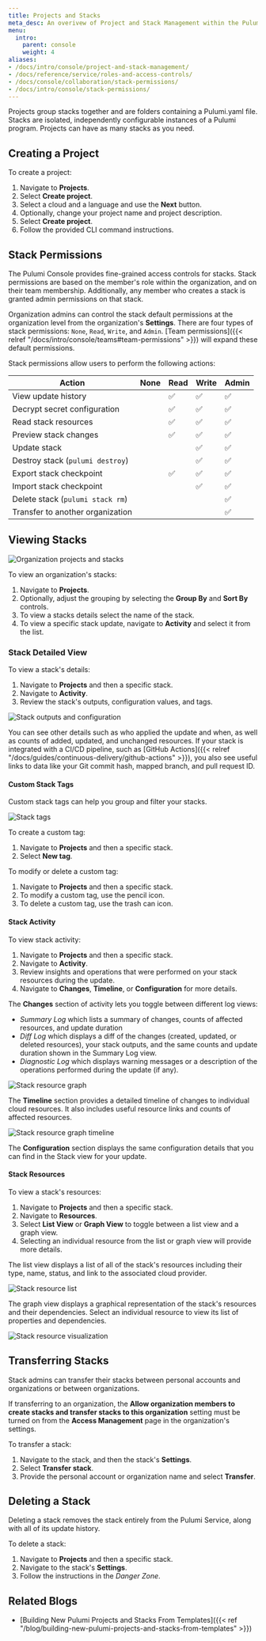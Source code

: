 ```yaml
---
title: Projects and Stacks
meta_desc: An overivew of Project and Stack Management within the Pulumi Cloud Service.
menu:
  intro:
    parent: console
    weight: 4
aliases:
- /docs/intro/console/project-and-stack-management/
- /docs/reference/service/roles-and-access-controls/
- /docs/console/collaboration/stack-permissions/
- /docs/intro/console/stack-permissions/
---
```


Projects group stacks together and are folders containing a Pulumi.yaml file.
Stacks are isolated, independently configurable instances of a Pulumi program.
Projects can have as many stacks as you need.

## Creating a Project

To create a project:

1. Navigate to **Projects**.
1. Select **Create project**.
1. Select a cloud and a language and use the **Next** button.
1. Optionally, change your project name and project description.
1. Select **Create project**.
1. Follow the provided CLI command instructions.

## Stack Permissions

The Pulumi Console provides fine-grained access controls for stacks. Stack permissions are
based on the member's role within the organization, and on their team membership.
Additionally, any member who creates a stack is granted admin permissions on that stack.

Organization admins can control the stack default permissions at the organization level from the organization's **Settings**.
There are four types of stack permissions: `None`, `Read`, `Write`, and `Admin`.
[Team permissions]({{< relref "/docs/intro/console/teams#team-permissions" >}}) will expand these default permissions.

Stack permissions allow users to perform the following actions:

| Action | None | Read | Write | Admin |
|--------|------|------|-------|-------|
| View update history | | ✅ | ✅ | ✅ |
| Decrypt secret configuration | | ✅ | ✅ | ✅ |
| Read stack resources | | ✅ | ✅ | ✅ |
| Preview stack changes | | ✅ | ✅ | ✅ |
| Update stack | | | ✅ | ✅ |
| Destroy stack (`pulumi destroy`) | |   | ✅ | ✅ |
| Export stack checkpoint | | ✅ | ✅ | ✅ |
| Import stack checkpoint |  | | ✅ | ✅ |
| Delete stack (`pulumi stack rm`) | | | | ✅ |
| Transfer to another organization | | | | ✅ |

## Viewing Stacks

![Organization projects and stacks](/images/docs/reference/service/organization-stacks.png)

To view an organization's stacks:

1. Navigate to **Projects**.
1. Optionally, adjust the grouping by selecting the **Group By** and **Sort By** controls.
1. To view a stacks details select the name of the stack.
1. To view a specific stack update, navigate to **Activity** and select it from the list.

### Stack Detailed View

To view a stack's details:

1. Navigate to **Projects** and then a specific stack.
1. Navigate to **Activity**.
1. Review the stack's outputs, configuration values, and tags.

![Stack outputs and configuration](/images/docs/reference/service/stack-outputs-and-configuration.png)

You can see other details such as who applied the update and when, as well as counts of added, updated, and unchanged resources. If your stack is integrated with a CI/CD pipeline, such as [GitHub Actions]({{< relref "/docs/guides/continuous-delivery/github-actions" >}}), you also see useful links to data like your Git commit hash, mapped branch, and pull request ID.

#### Custom Stack Tags

Custom stack tags can help you group and filter your stacks.

![Stack tags](/images/docs/reference/service/stack-tags.png)

To create a custom tag:

1. Navigate to **Projects** and then a specific stack.
1. Select **New tag**.

To modify or delete a custom tag:

1. Navigate to **Projects** and then a specific stack.
1. To modify a custom tag, use the pencil icon.
1. To delete a custom tag, use the trash can icon.

#### Stack Activity

To view stack activity:

1. Navigate to **Projects** and then a specific stack.
1. Navigate to **Activity**.
1. Review insights and operations that were performed on your stack resources during the update.
1. Navigate to **Changes**, **Timeline**, or **Configuration** for more details.

The **Changes** section of activity lets you toggle between different log views:

* _Summary Log_ which lists a summary of changes, counts of affected resources, and update duration
* _Diff Log_ which displays a diff of the changes (created, updated, or deleted resources), your stack outputs, and the same counts and update duration shown in the Summary Log view.
* _Diagnostic Log_ which displays warning messages or a description of the operations performed during the update (if any).

![Stack resource graph](/images/docs/reference/service/resource-changes.png)

The **Timeline** section provides a detailed timeline of changes to individual cloud resources. It also includes useful resource links and counts of affected resources.

![Stack resource graph timeline](/images/docs/reference/service/timeline.png)

The **Configuration** section displays the same configuration details that you can find in the Stack view for your update.

#### Stack Resources

To view a stack's resources:

1. Navigate to **Projects** and then a specific stack.
1. Navigate to **Resources**.
1. Select **List View** or **Graph View** to toggle between a list view and a graph view.
1. Selecting an individual resource from the list or graph view will provide more details.

The list view displays a list of all of the stack's resources including their type, name,
status, and link to the associated cloud provider.

![Stack resource list](/images/docs/reference/service/stack-resource-list.png)

The graph view displays a graphical representation of the stack's resources and their
dependencies. Select an individual resource to view its list of properties and dependencies.

![Stack resource visualization](/images/docs/reference/service/stack-resource-visualization.png)

## Transferring Stacks

Stack admins can transfer their stacks between personal accounts and organizations or between organizations.

If transferring to an organization, the **Allow organization members to create stacks and transfer stacks to this organization**
setting must be turned on from the **Access Management** page in the organization's settings.

To transfer a stack:

1. Navigate to the stack, and then the stack's **Settings**.
1. Select **Transfer stack**.
1. Provide the personal account or organization name and select **Transfer**.

## Deleting a Stack

Deleting a stack removes the stack entirely from the Pulumi Service, along with all of its update history.

To delete a stack:

1. Navigate to **Projects** and then a specific stack.
1. Navigate to the stack's **Settings**.
1. Follow the instructions in the _Danger Zone_.

## Related Blogs

* [Building New Pulumi Projects and Stacks From Templates]({{< ref "/blog/building-new-pulumi-projects-and-stacks-from-templates" >}})
